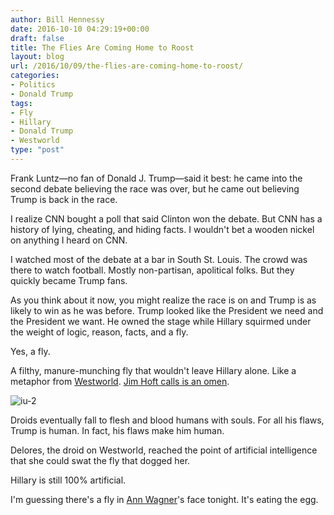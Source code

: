 ```yaml
---
author: Bill Hennessy
date: 2016-10-10 04:29:19+00:00
draft: false
title: The Flies Are Coming Home to Roost
layout: blog
url: /2016/10/09/the-flies-are-coming-home-to-roost/
categories:
- Politics
- Donald Trump
tags:
- Fly
- Hillary
- Donald Trump
- Westworld
type: "post"
---
```


Frank Luntz—no fan of Donald J. Trump—said it best: he came into the second debate believing the race was over, but he came out believing Trump is back in the race.

I realize CNN bought a poll that said Clinton won the debate. But CNN has a history of lying, cheating, and hiding facts. I wouldn't bet a wooden nickel on anything I heard on CNN.

I watched most of the debate at a bar in South St. Louis. The crowd was there to watch football. Mostly non-partisan, apolitical folks. But they quickly became Trump fans.

As you think about it now, you might realize the race is on and Trump is as likely to win as he was before. Trump looked like the President we need and the President we want. He owned the stage while Hillary squirmed under the weight of logic, reason, facts, and a fly.

Yes, a fly.

A filthy, manure-munching fly that wouldn't leave Hillary alone. Like a metaphor from [Westworld](https://hiddenremote.com/2016/10/04/westworld-dolores-and-her-fly/). [Jim Hoft calls is an omen](https://www.thegatewaypundit.com/2016/10/fly-lands-hillarys-face-debate/).

![iu-2](https://hennessysview.com/wp-content/uploads/2016/10/iu-2-300x157.jpeg)


Droids eventually fall to flesh and blood humans with souls. For all his flaws, Trump is human. In fact, his flaws make him human.

Delores, the droid on Westworld, reached the point of artificial intelligence that she could swat the fly that dogged her.

Hillary is still 100% artificial.

I'm guessing there's a fly in [Ann Wagner](https://hennessysview.com/2016/10/08/lets-hear-from-the-clintons-victims/)'s face tonight. It's eating the egg.


